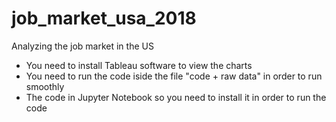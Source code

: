 # job_market_usa_2018
Analyzing the job market in the US

- You need to install Tableau software to view the charts
- You need to run the code iside the file "code + raw data" in order to run smoothly
- The code in Jupyter Notebook so you need to install it in order to run the code
